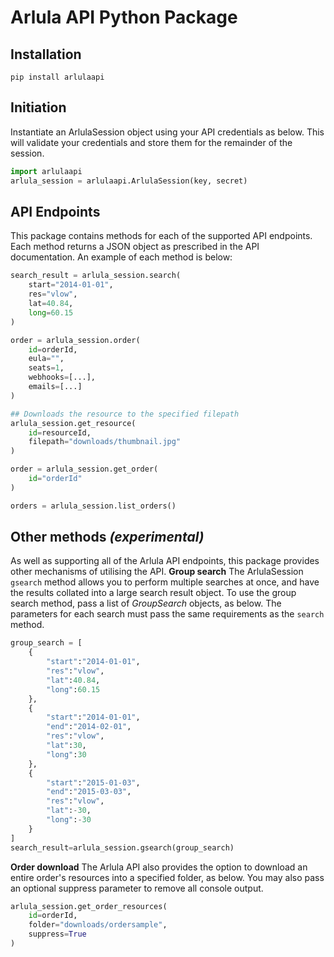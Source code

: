 # **Arlula API Python Package**

## Installation
`pip install arlulaapi`
## Initiation
Instantiate an ArlulaSession object using your API credentials as below. This will validate your credentials and store them for the remainder of the session.

```python
import arlulaapi
arlula_session = arlulaapi.ArlulaSession(key, secret)
```
## API Endpoints
This package contains methods for each of the supported API endpoints. Each method returns a JSON object as prescribed in the API documentation. An example of each method is below:
```python
search_result = arlula_session.search(
    start="2014-01-01",
    res="vlow",
    lat=40.84,
    long=60.15
)

order = arlula_session.order(
    id=orderId,
    eula="",
    seats=1,
    webhooks=[...],
    emails=[...]
)

## Downloads the resource to the specified filepath
arlula_session.get_resource(
    id=resourceId,
    filepath="downloads/thumbnail.jpg"
)

order = arlula_session.get_order(
    id="orderId"
)

orders = arlula_session.list_orders()
```
## Other methods _(experimental)_
As well as supporting all of the Arlula API endpoints, this package provides other mechanisms of utilising the API.
**Group search**
The ArlulaSession `gsearch` method allows you to perform multiple searches at once, and have the results collated into a large search result object. To use the group search method, pass a list of _GroupSearch_ objects, as below. The parameters for each search must pass the same requirements as the `search` method.
```python
group_search = [
    {
        "start":"2014-01-01",
        "res":"vlow",
        "lat":40.84,
        "long":60.15
    },
    {
        "start":"2014-01-01",
        "end":"2014-02-01",
        "res":"vlow",
        "lat":30,
        "long":30   
    },
    {
        "start":"2015-01-03",
        "end":"2015-03-03",
        "res":"vlow",
        "lat":-30,
        "long":-30
    }
]
search_result=arlula_session.gsearch(group_search)
```
**Order download**
The Arlula API also provides the option to download an entire order's resources into a specified folder, as below. You may also pass an optional suppress parameter to remove all console output.
```python
arlula_session.get_order_resources(
    id=orderId,
    folder="downloads/ordersample",
    suppress=True
)